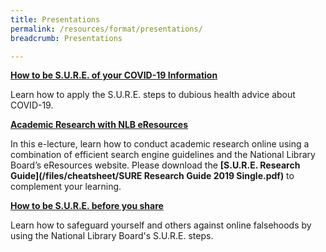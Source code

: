```yaml
---
title: Presentations
permalink: /resources/format/presentations/
breadcrumb: Presentations

---
```



**[How to be S.U.R.E. of your COVID-19 Information](/blog/fake-news/fn0005)**

Learn how to apply the S.U.R.E. steps to dubious health advice about COVID-19. 



[**Academic Research with NLB eResources**](/blog/home-based-learning/dd00001)

In this e-lecture, learn how to conduct academic research online using a combination of efficient search engine guidelines and the National Library Board’s eResources website. Please download the **[S.U.R.E. Research Guide](/files/cheatsheet/SURE Research Guide 2019 Single.pdf)** to complement your learning.



[**How to be S.U.R.E. before you share**](/blog/fake-news/fn0002)

Learn how to safeguard yourself and others against online falsehoods by using the National Library Board's S.U.R.E. steps. 




